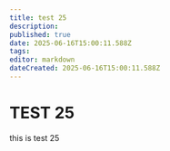 ```yaml
---
title: test 25
description: 
published: true
date: 2025-06-16T15:00:11.588Z
tags: 
editor: markdown
dateCreated: 2025-06-16T15:00:11.588Z
---
```


# TEST 25
this is test 25
